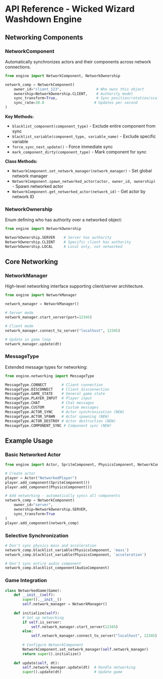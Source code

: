 # API Reference - Wicked Wizard Washdown Engine

## Networking Components

### NetworkComponent

Automatically synchronizes actors and their components across network connections.

```python
from engine import NetworkComponent, NetworkOwnership

network_comp = NetworkComponent(
    owner_id="client_123",                # Who owns this object
    ownership=NetworkOwnership.CLIENT,    # Authority model
    sync_transform=True,                  # Sync position/rotation/scale
    sync_rate=30.0                       # Updates per second
)
```

**Key Methods:**
- `blacklist_component(component_type)` - Exclude entire component from sync
- `blacklist_variable(component_type, variable_name)` - Exclude specific variable
- `force_sync_next_update()` - Force immediate sync
- `mark_component_dirty(component_type)` - Mark component for sync

**Class Methods:**
- `NetworkComponent.set_network_manager(network_manager)` - Set global network manager
- `NetworkComponent.spawn_networked_actor(actor, owner_id, ownership)` - Spawn networked actor
- `NetworkComponent.get_networked_actor(network_id)` - Get actor by network ID

### NetworkOwnership

Enum defining who has authority over a networked object:

```python
from engine import NetworkOwnership

NetworkOwnership.SERVER    # Server has authority
NetworkOwnership.CLIENT    # Specific client has authority  
NetworkOwnership.LOCAL     # Local only, not networked
```

## Core Networking

### NetworkManager

High-level networking interface supporting client/server architecture.

```python
from engine import NetworkManager

network_manager = NetworkManager()

# Server mode
network_manager.start_server(port=12345)

# Client mode  
network_manager.connect_to_server("localhost", 12345)

# Update in game loop
network_manager.update(dt)
```

### MessageType

Extended message types for networking:

```python
from engine.networking import MessageType

MessageType.CONNECT       # Client connection
MessageType.DISCONNECT    # Client disconnection
MessageType.GAME_STATE    # General game state
MessageType.PLAYER_INPUT  # Player input
MessageType.CHAT          # Chat messages
MessageType.CUSTOM        # Custom messages
MessageType.ACTOR_SYNC    # Actor synchronization (NEW)
MessageType.ACTOR_SPAWN   # Actor spawning (NEW)
MessageType.ACTOR_DESTROY # Actor destruction (NEW)
MessageType.COMPONENT_SYNC # Component sync (NEW)
```

## Example Usage

### Basic Networked Actor

```python
from engine import Actor, SpriteComponent, PhysicsComponent, NetworkComponent, NetworkOwnership

# Create actor
player = Actor("NetworkedPlayer")
player.add_component(SpriteComponent())
player.add_component(PhysicsComponent())

# Add networking - automatically syncs all components
network_comp = NetworkComponent(
    owner_id="server",
    ownership=NetworkOwnership.SERVER,
    sync_transform=True
)
player.add_component(network_comp)
```

### Selective Synchronization

```python
# Don't sync physics mass and acceleration
network_comp.blacklist_variable(PhysicsComponent, 'mass')
network_comp.blacklist_variable(PhysicsComponent, 'acceleration')

# Don't sync entire audio component
network_comp.blacklist_component(AudioComponent)
```

### Game Integration

```python
class NetworkedGame(Game):
    def __init__(self):
        super().__init__()
        self.network_manager = NetworkManager()
    
    def initialize(self):
        # Set up networking
        if self.is_server:
            self.network_manager.start_server(12345)
        else:
            self.network_manager.connect_to_server("localhost", 12345)
        
        # Configure NetworkComponent
        NetworkComponent.set_network_manager(self.network_manager)
        return super().initialize()
    
    def update(self, dt):
        self.network_manager.update(dt)  # Handle networking
        super().update(dt)               # Update game
```